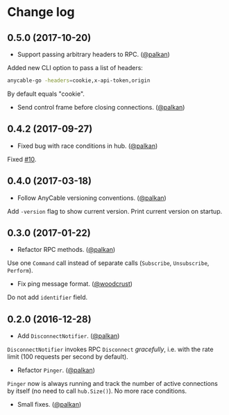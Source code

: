 # Change log

## 0.5.0 (2017-10-20)

- Support passing arbitrary headers to RPC. ([@palkan][])

Added new CLI option to pass a list of headers:

```sh
anycable-go -headers=cookie,x-api-token,origin
```

By default equals "cookie".

- Send control frame before closing connections. ([@palkan][])

## 0.4.2 (2017-09-27)

- Fixed bug with race conditions in hub. ([@palkan][])

Fixed [#10](https://github.com/anycable/anycable-go/issues/10).

## 0.4.0 (2017-03-18)

- Follow AnyCable versioning conventions. ([@palkan][])

Add `-version` flag to show current version.
Print current version on startup.

## 0.3.0 (2017-01-22)

- Refactor RPC methods. ([@palkan][])

Use one `Command` call instead of separate calls (`Subscribe`, `Unsubscribe`, `Perform`).

- Fix ping message format. ([@woodcrust][])

Do not add `identifier` field.

## 0.2.0 (2016-12-28)

- Add `DisconnectNotifier`. ([@palkan][])

`DisconnectNotifier` invokes RPC `Disconnect` _gracefully_, i.e. with the rate limit
(100 requests per second by default).

- Refactor `Pinger`. ([@palkan][])

`Pinger` now is always running and track the number of active connections by itself 
(no need to call `hub.Size()`).
No more race conditions.

- Small fixes. ([@palkan][])

[@palkan]: https://github.com/palkan
[@woodcrust]: https://github.com/woodcrust
